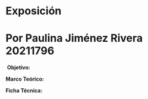 # Exposición
# Por Paulina Jiménez Rivera 20211796

![]()
**Objetivo:**

**Marco Teórico:**

**Ficha Técnica:**
